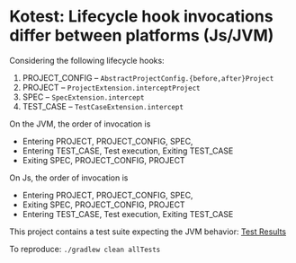 # Kotest: Lifecycle hook invocations differ between platforms (Js/JVM)

Considering the following lifecycle hooks:
1. PROJECT_CONFIG – `AbstractProjectConfig.{before,after}Project`
2. PROJECT – `ProjectExtension.interceptProject`
3. SPEC – `SpecExtension.intercept`
4. TEST_CASE – `TestCaseExtension.intercept`

On the JVM, the order of invocation is
* Entering PROJECT, PROJECT_CONFIG, SPEC, 
* Entering TEST_CASE, Test execution, Exiting TEST_CASE 
* Exiting SPEC, PROJECT_CONFIG, PROJECT  

On Js, the order of invocation is
* Entering PROJECT, PROJECT_CONFIG, SPEC,
* Exiting SPEC, PROJECT_CONFIG, PROJECT
* Entering TEST_CASE, Test execution, Exiting TEST_CASE

This project contains a test suite expecting the JVM behavior: [Test Results](Results.html)

To reproduce: `./gradlew clean allTests`
